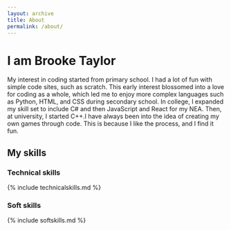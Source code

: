 ```yaml
---
layout: archive
title: About
permalink: /about/
---
```

# I am Brooke Taylor
My interest in coding started from primary school. I had a lot of fun with simple code sites, such as scratch. This early interest blossomed into a love for coding as a whole, which led me to enjoy more complex languages such as Python, HTML, and CSS during secondary school. In college, I expanded my skill set to include C# and then JavaScript and React for my NEA. Then, at university, I started C++.I have always been into the idea of creating my own games through code. This is because I like the process, and I find it fun. 

## My skills
### Technical skills

{% include technicalskills.md %}

### Soft skills

{% include softskills.md %}